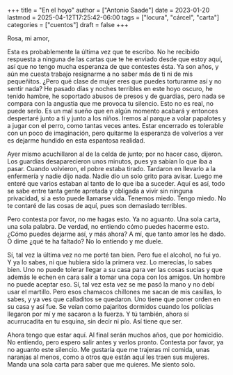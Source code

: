 +++
title = "En el hoyo"
author = ["Antonio Saade"]
date = 2023-01-20
lastmod = 2025-04-12T17:25:42-06:00
tags = ["locura", "cárcel", "carta"]
categories = ["cuentos"]
draft = false
+++

Rosa, mi amor,

Esta es probablemente la última vez que te escribo. No he recibido respuesta a ninguna de las cartas que te he enviado desde que estoy aquí, así que no tengo mucha esperanza de que contestes ésta. Ya son años, y aún me cuesta trabajo resignarme a no saber más de ti ni de mis pequeñitos. ¿Pero qué clase de mujer eres que puedes torturarme así y no sentir nada? He pasado días y noches terribles en este hoyo oscuro, he tenido hambre, he soportado abusos de presos y de guardias, pero nada se compara con la angustia que me provoca tu silencio. Esto no es real, no puede serlo. Es un mal sueño que en algún momento acabará y entonces despertaré junto a ti y junto a los niños. Iremos al parque a volar papalotes y a jugar con el perro, como tantas veces antes. Estar encerrado es tolerable con un poco de imaginación, pero quitarme la esperanza de volverlos a ver es dejarme hundido en esta espantosa realidad.

Ayer mismo acuchillaron al de la celda de junto; por no hacer caso, dijeron. Los guardias desaparecieron unos minutos, pues ya sabían lo que iba a pasar. Cuando volvieron, el pobre estaba tirado. Tardaron en llevarlo a la enfermería y nadie dijo nada. Nadie dio un solo grito para avisar. Luego me enteré que varios estaban al tanto de lo que iba a suceder. Aquí es así, todo se sabe entre tanta gente apretada y obligada a vivir sin ninguna privacidad, si a esto puede llamarse vida. Tenemos miedo. Tengo miedo. No te contaré de las cosas de aquí, pues son demasiado terribles.

Pero contesta por favor, no me hagas esto. Ya no aguanto. Una sola carta, una sola palabra. De verdad, no entiendo cómo puedes hacerme esto. ¿Cómo puedes dejarme así, y más ahora? A mí, que tanto amor les he dado. O dime ¿qué te ha faltado? No lo entiendo y me duele.

Sí, tal vez la última vez no me porté tan bien. Pero fue el alcohol, no fui yo. Y ya lo sabes, ni que hubiera sido la primera vez. Lo merecías, lo sabes bien. Uno no puede tolerar llegar a su casa para ver las cosas sucias y que además le echen en cara salir a tomar una copa con los amigos. Un hombre no puede aceptar eso. Sí, tal vez esta vez se me pasó la mano y no debí usar el martillo. Pero esos chamacos chillones me sacan de mis casillas, lo sabes, y ya ves que calladitos se quedaron. Uno tiene que poner orden en su casa y así fue. Se veían como pajaritos dormidos cuando los policías llegaron por mí y me sacaron a la fuerza. Y tú también, ahora sí acurrucadita en tu esquina, sin decir ni pío. Así tiene que ser.

Ahora tengo que estar aquí. Al final serán muchos años, que por homicidio. No entiendo, pero espero salir antes y verlos pronto. Contesta por favor, ya no aguanto este silencio. Me gustaría que me trajeras mi comida, unas naranjas al menos, como a otros que están aquí les traen sus mujeres. Manda una sola carta para saber que me quieres. Me siento solo.

